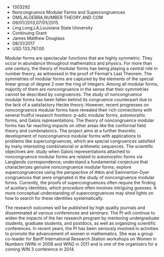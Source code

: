 
* 1303292
* Noncongruence Modular Farms and Supercongruences
* DMS,ALGEBRA,NUMBER THEORY,AND COM
* 09/01/2013,07/01/2015
* Ling Long,LA,Louisiana State University
* Continuing Grant
* James Matthew Douglass
* 08/31/2017
* USD 133,787.00

Modular forms are spectacular functions that are highly symmetric. They occur in
abundance throughout mathematics and physics. For more than one century, the
theory of modular forms has being playing a central role in number theory, as
witnessed in the proof of Fermat's Last Theorem. The symmetries of modular forms
are captured by the elements of the special linear group of degree 2 over the
ring of integers. Among all modular forms, majority of them are noncongruence in
the sense that their symmetries cannot be described by congruences. The study of
noncongruence modular forms has been fallen behind its congruence counterpart
due to the lack of a satisfactory Hecke theory. However, recent progresses on
noncongruence modular forms have revealed their rich connections with several
fruitful research frontiers: p-adic modular forms, automorphic forms, and Galois
representations. The theory of noncongruence modular forms has far reaching
impacts on other areas like the conformal field theory and combinatorics. The
project aims at a further theoretic development of noncongruence modular forms
with applications to problems like supercongruences, which are special
congruences satisfied by many interesting combinatorial or arithmetic sequences.
The scientific objectives are: study when Galois representations attached to
noncongruence modular forms are related to automorphic forms via Langlands
correspondence; understand a fundamental conjecture that characterizes genuine
noncongruence modular forms; explore supercongruences using the perspective of
Atkin and Swinnerton-Dyer congruences that were originated in the study of
noncongruence modular forms. Currently, the proofs of supercongruences often
require the finding of auxiliary identities, which procedure often involves
intriguing guesses. A more conceptual understanding of supercongruences may shed
lights on how to search for these identities systematically.

The research outcomes will be published by high quality journals and
disseminated at various conferences and seminars. The PI will continue to widen
the impacts of the her research program by mentoring undergraduate students,
graduate students, and postdocs, as well as organizing scientific conferences.
In recent years, the PI has been seriously involved in activities to promote the
advancement of women in mathematics. She was a group co-leader for Banff
International Research Station workshops on Women in Numbers (WIN) in 2008 and
WIN2 in 2011 and is one of the organizers for a coming WIN 3 conference in 2014.
